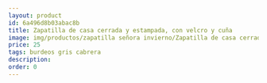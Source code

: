 ```yaml
---
layout: product
id: 6a496d8b03abac8b
title: Zapatilla de casa cerrada y estampada, con velcro y cuña
image: img/productos/zapatilla señora invierno/Zapatilla de casa cerrada y estampada, con velcro y cuña=25=burdeos gris cabrera.webp
price: 25
tags: burdeos gris cabrera
description: 
order: 0
---
```

